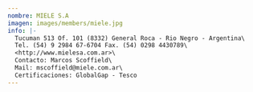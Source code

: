 ```yaml
---
nombre: MIELE S.A
imagen: images/members/miele.jpg
info: |-
  Tucuman 513 Of. 101 (8332) General Roca - Rio Negro - Argentina\
  Tel. (54) 9 2984 67-6704 Fax. (54) 0298 4430789\
  <http://www.mielesa.com.ar>\
  Contacto: Marcos Scoffield\
  Mail: mscoffield@miele.com.ar\
  Certificaciones: GlobalGap - Tesco
---
```

